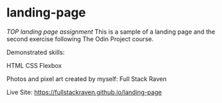# landing-page
*TOP landing page assignment*
This is a sample of a landing page and the second exercise following The Odin Project course.

Demonstrated skills:

HTML
CSS
Flexbox

Photos and pixel art created by myself: Full Stack Raven

Live Site: https://fullstackraven.github.io/landing-page
